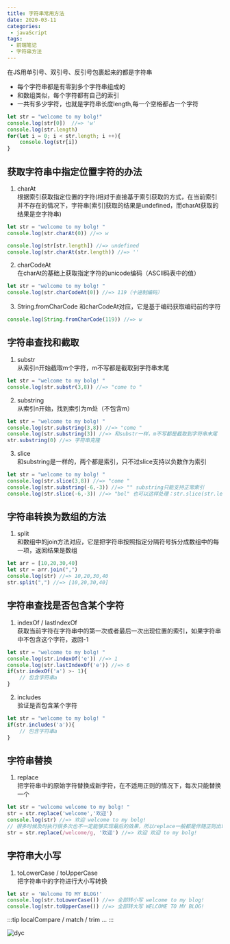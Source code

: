 ```yaml
---
title: 字符串常用方法
date: 2020-03-11
categories:
 - javaScript
tags:
 - 前端笔记
 - 字符串方法
---
```

在JS用单引号、双引号、反引号包裹起来的都是字符串
- 每个字符串都是有零到多个字符串组成的
- 和数组类似，每个字符都有自己的索引
- 一共有多少字符，也就是字符串长度length,每一个空格都占一个字符
```js
let str = "welcome to my bolg!"
console.log(str[0])  //=> 'w'
console.log(str.length)
for(let i = 0; i < str.length; i ++){
    console.log(str[i])
}
```

## 获取字符串中指定位置字符的办法 
1. charAt  
根据索引获取指定位置的字符(相对于直接基于索引获取的方式，在当前索引并不存在的情况下，字符串[索引]获取的结果是undefined，而charAt获取的结果是空字符串)
```js
let str = "welcome to my bolg! "
console.log(str.charAt(0)) //=> w

console.log(str[str.length]) //=> undefined
console.log(str.charAt(str.length)) //=> ''
```

2. charCodeAt  
在charAt的基础上获取指定字符的unicode编码（ASCII码表中的值）
```js
let str = "welcome to my bolg! "
console.log(str.charCodeAt(0)) //=> 119（十进制编码）
```

3. String.fromCharCode 
和charCodeAt对应，它是基于编码获取编码前的字符
```js
console.log(String.fromCharCode(119)) //=> w
```

## 字符串查找和截取 
1. substr  
从索引n开始截取m个字符，m不写都是截取到字符串末尾
```js
let str = "welcome to my bolg! "
console.log(str.substr(3,8)) //=> "come to "
```

2. substring  
从索引n开始，找到索引为m处（不包含m）
```js
let str = "welcome to my bolg! "
console.log(str.substring(3,8)) //=> "come "
console.log(str.substring(3)) //=> 和substr一样，m不写都是截取到字符串末尾
str.substring(0) //=> 字符串克隆
```

3. slice  
和substring是一样的，两个都是索引，只不过slice支持以负数作为索引
```js
let str = "welcome to my bolg! "
console.log(str.slice(3,8)) //=> "come "
console.log(str.substring(-6,-3)) //=> "" substring只能支持正常索引
console.log(str.slice(-6,-3)) //=> "bol" 也可以这样处理：str.slice(str.length-6,length-3)
```

## 字符串转换为数组的方法 
1. split  
和数组中的join方法对应，它是把字符串按照指定分隔符号拆分成数组中的每一项，返回结果是数组
```js
let arr = [10,20,30,40]
let str = arr.join(",")
console.log(str) //=> 10,20,30,40
str.split(",") //=> [10,20,30,40]
```

## 字符串查找是否包含某个字符
1. indexOf / lastIndexOf  
获取当前字符在字符串中的第一次或者最后一次出现位置的索引，如果字符串中不包含这个字符，返回-1
```js
let str = "welcome to my bolg! "
console.log(str.indexOf('e')) //=> 1
console.log(str.lastIndexOf('e')) //=> 6
if(str.indexOf('a') >- 1){
    // 包含字符串a
}
```
2. includes  
验证是否包含某个字符
```js
let str = "welcome to my bolg! "
if(str.includes('a')){
    // 包含字符串a
}
```

## 字符串替换
1. replace  
把字符串中的原始字符替换成新字符，在不适用正则的情况下，每次只能替换一个
```js
let str = "welcome welcome to my bolg! "
str = str.replace('welcome','欢迎')
console.log(str) //=> 欢迎 welcome to my bolg! 
// 很多时候及时执行很多次也不一定能够实现最后的效果，所以replace一般都是伴随正则出现的
str = str.replace(/welcome/g, '欢迎') //=> 欢迎 欢迎 to my bolg! 
```

## 字符串大小写
1. toLowerCase / toUpperCase  
把字符串中的字符进行大小写转换
```js
let str = 'Welcome TO MY BLOG!'
console.log(str.toLowerCase()) //=> 全部转小写 welcome to my blog!
console.log(str.toUpperCase()) //=> 全部转大写 WELCOME TO MY BLOG!
```
:::tip
localCompare / match / trim ...
:::

<img src="https://webdyc.oss-cn-beijing.aliyuncs.com/blog/20210510143846.png" alt="dyc" title="dyc" class="zoom-custom-imgs">
